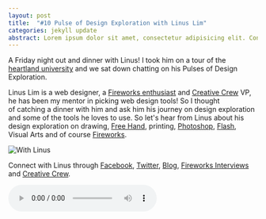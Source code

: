 ```yaml
---
layout: post
title:  "#10 Pulse of Design Exploration with Linus Lim"
categories: jekyll update
abstract: Lorem ipsum dolor sit amet, consectetur adipisicing elit. Consequatur, illum, perspiciatis maxime dolorum commodi nostrum obcaecati.
---
```


A Friday night out and dinner with Linus! I took him on a tour of the [heartland university](http://www.smu.edu.sg/) and we sat down chatting on his Pulses of Design Exploration.

Linus Lim is a web designer, a [Fireworks enthusiast](http://fireworksinterviews.com/) and [Creative Crew](http://creativecrew.org.sg/) VP, he has been my mentor in picking web design tools! So I thought of catching a dinner with him and ask him his journey on design exploration and some of the tools he loves to use. So let's hear from Linus about his design exploration on drawing, [Free Hand](http://www.adobe.com/products/freehand/), printing, [Photoshop](http://www.adobe.com/products/photoshop.html), [Flash](http://www.adobe.com/products/flash.html), Visual Arts and of course [Fireworks](http://www.adobe.com/products/fireworks.html).

![With Linus](/img/pulse10-linus.jpg)

Connect with Linus through [Facebook](http://www.facebook.com/chunwui), [Twitter](http://twitter.com/chunwui), [Blog](http://chunwui.posterous.com), [Fireworks Interviews](http://fireworksinterviews.com/) and [Creative Crew](http://creativecrew.org.sg/).

<audio controls="controls">
  <source src="/audio/Pulse-Ep10-200911.mp3" type="audio/mpeg">
</audio>

